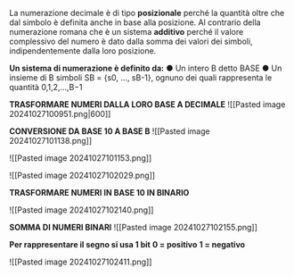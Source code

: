 
La numerazione decimale è di tipo **posizionale** perché la quantità oltre che dal simbolo è definita anche in base alla posizione.
Al contrario della numerazione romana che è un sistema **additivo** perché il valore complessivo del numero è dato dalla somma dei valori dei simboli, indipendentemente dalla loro posizione.

**Un sistema di numerazione è definito da:** 
● Un intero B detto BASE 
● Un insieme di B simboli SB = {s0, ..., sB-1}, ognuno dei quali rappresenta le quantità 0,1,2,...,B−1

**TRASFORMARE NUMERI DALLA LORO BASE A DECIMALE**
![[Pasted image 20241027100951.png|600]]

**CONVERSIONE DA BASE 10 A BASE B**
![[Pasted image 20241027101138.png]]

![[Pasted image 20241027101153.png]]


![[Pasted image 20241027102029.png]]


**TRASFORMARE NUMERI IN BASE 10 IN BINARIO**

![[Pasted image 20241027102140.png]]


**SOMMA DI NUMERI BINARI**
![[Pasted image 20241027102155.png]]

**Per rappresentare il segno si usa 1 bit**
**0 = positivo**
**1 = negativo**




![[Pasted image 20241027102411.png]]

